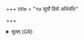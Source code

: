 +++
title = "१७ सूर्यो दिवो अधिपतिः"

+++
<details><summary>मूलम् (GR)</summary>

सूर्यो दिवो अधिपतिः  
सोमस् त्वावतु विद्म त्वा विद्धि मा ।  
अधिपतिर् अस्य् अधिपतिं मा कृणु  
गवाम् अश्वानां पुरुषाणां ब्रह्मचारिणां भूत्या अन्नाद्यस्य ॥
</details>